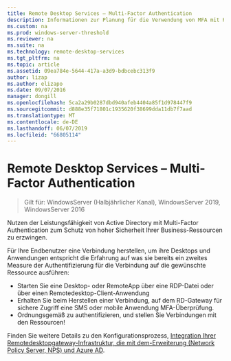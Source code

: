 ```yaml
---
title: Remote Desktop Services – Multi-Factor Authentication
description: Informationen zur Planung für die Verwendung von MFA mit RDS.
ms.custom: na
ms.prod: windows-server-threshold
ms.reviewer: na
ms.suite: na
ms.technology: remote-desktop-services
ms.tgt_pltfrm: na
ms.topic: article
ms.assetid: 09ea784e-5644-417a-a3d9-bdbcebc313f9
author: lizap
ms.author: elizapo
ms.date: 09/07/2016
manager: dongill
ms.openlocfilehash: 5ca2a29b0287dbd940afeb4404a85f1d978447f9
ms.sourcegitcommit: d888e35f71801c1935620f38699dda11db7f7aad
ms.translationtype: MT
ms.contentlocale: de-DE
ms.lasthandoff: 06/07/2019
ms.locfileid: "66805114"
---
```

# <a name="remote-desktop-services---multi-factor-authentication"></a>Remote Desktop Services – Multi-Factor Authentication

>Gilt für: WindowsServer (Halbjährlicher Kanal), WindowsServer 2019, WindowsServer 2016

Nutzen der Leistungsfähigkeit von Active Directory mit Multi-Factor Authentication zum Schutz von hoher Sicherheit Ihrer Business-Ressourcen zu erzwingen.

Für Ihre Endbenutzer eine Verbindung herstellen, um ihre Desktops und Anwendungen entspricht die Erfahrung auf was sie bereits ein zweites Measure der Authentifizierung für die Verbindung auf die gewünschte Ressource ausführen:
- Starten Sie eine Desktop- oder RemoteApp über eine RDP-Datei oder über einen Remotedesktop-Client-Anwendung
- Erhalten Sie beim Herstellen einer Verbindung, auf dem RD-Gateway für sichere Zugriff eine SMS oder mobile Anwendung MFA-Überprüfung.
- Ordnungsgemäß zu authentifizieren, und stellen Sie Verbindungen mit den Ressourcen!

Finden Sie weitere Details zu den Konfigurationsprozess, [Integration Ihrer Remotedesktopgateway-Infrastruktur, die mit dem-Erweiterung (Network Policy Server, NPS) und Azure AD](https://docs.microsoft.com/azure/multi-factor-authentication/nps-extension-remote-desktop-gateway).

